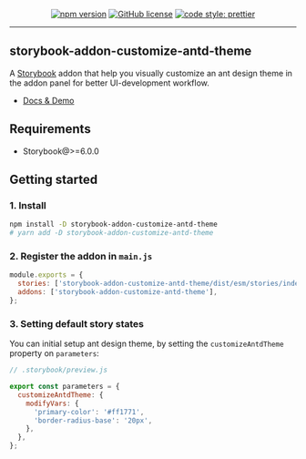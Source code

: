 <div align="center">

[![npm version](https://badge.fury.io/js/storybook-addon-customize-antd-theme.svg)](https://badge.fury.io/js/storybook-addon-customize-antd-theme)
[![GitHub license](https://img.shields.io/github/license/letshare/storybook-addon-customize-antd-theme.svg)](https://github.com/letshare/storybook-addon-customize-antd-theme/blob/master/LICENSE)
[![code style: prettier](https://img.shields.io/badge/code_style-prettier-ff69b4.svg)](https://github.com/prettier/prettier)

</div>

<hr/>

## storybook-addon-customize-antd-theme

A [Storybook](https://github.com/storybooks/storybook) addon that help you visually customize an ant design theme in the addon panel for better UI-development workflow.

- [Docs & Demo](https://letshare.github.io/storybook-addon-customize-antd-theme)

## Requirements

- Storybook@>=6.0.0

## Getting started

### 1. Install

```sh
npm install -D storybook-addon-customize-antd-theme
# yarn add -D storybook-addon-customize-antd-theme
```

### 2. Register the addon in `main.js`

```js
module.exports = {
  stories: ['storybook-addon-customize-antd-theme/dist/esm/stories/index.js'],
  addons: ['storybook-addon-customize-antd-theme'],
};
```

### 3. Setting default story states

You can initial setup ant design theme, by setting the `customizeAntdTheme` property on `parameters`:

```js
// .storybook/preview.js

export const parameters = {
  customizeAntdTheme: {
    modifyVars: {
      'primary-color': '#ff1771',
      'border-radius-base': '20px',
    },
  },
};
```
